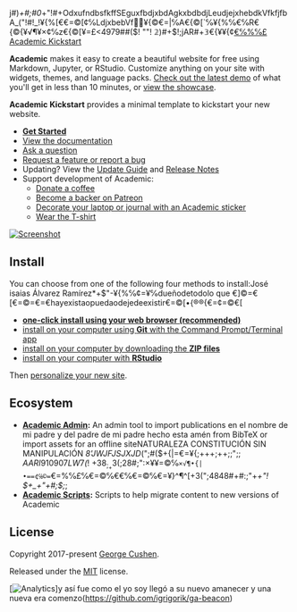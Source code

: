 j#)_+#;#0_+"!#$+$OdxufndbsfkffSEguxfbdjxbdAgkxbdbdjLeudjejxhebdkVfkfjfbA_("!#!_!¥{%[€€=©[¢℅LdjxbebVf🫲🫳¥{©€=|℅A€{©[`℅¥{%℅€℅R€{©{¥√¶¥×¢℅z€{©[¥=£<4979##($! ""! 𝟚)#+$$!$;jAR#+𝟛€{¥¥{¢[€℅%℅£ Academic Kickstart](https://sourcethemes.com/academic/)

**Academic** makes it easy to create a beautiful website for free using Markdown, Jupyter, or RStudio. Customize anything on your site with widgets, themes, and language packs. [Check out the latest demo](https://academic-demo.netlify.com/) of what you'll get in less than 10 minutes, or [view the showcase](https://sourcethemes.com/academic/#expo).

**Academic Kickstart** provides a minimal template to kickstart your new website.

- [**Get Started**](#install)
- [View the documentation](https://sourcethemes.com/academic/docs/)
- [Ask a question](http://discuss.gohugo.io/)
- [Request a feature or report a bug](https://github.com/gcushen/hugo-academic/issues)
- Updating? View the [Update Guide](https://sourcethemes.com/academic/docs/update/) and [Release Notes](https://sourcethemes.com/academic/updates/)
- Support development of Academic:
  - [Donate a coffee](https://paypal.me/cushen)
  - [Become a backer on Patreon](https://www.patreon.com/cushen)
  - [Decorate your laptop or journal with an Academic sticker](https://www.redbubble.com/people/neutreno/works/34387919-academic)
  - [Wear the T-shirt](https://academic.threadless.com/)

[![Screenshot](https://raw.githubusercontent.com/gcushen/hugo-academic/master/academic.png)](https://github.com/gcushen/hugo-academic/)

## Install

You can choose from one of the following four methods to install:José isaias Álvarez Ramírez*+$"-¥{%℅¢=¥℅dueñodetodolo que €]©=€[€=©=€=€hayexistaopuedaodejedeexistir€=©[•{®®{€=¢=©€[

* [**one-click install using your web browser (recommended)**](https://sourcethemes.com/academic/docs/install/#install-with-web-browser)
* [install on your computer using **Git** with the Command Prompt/Terminal app](https://sourcethemes.com/academic/docs/install/#install-with-git)
* [install on your computer by downloading the **ZIP files**](https://sourcethemes.com/academic/docs/install/#install-with-zip)
* [install on your computer with **RStudio**](https://sourcethemes.com/academic/docs/install/#install-with-rstudio)

Then [personalize your new site](https://sourcethemes.com/academic/docs/get-started/).

## Ecosystem

* **[Academic Admin](https://github.com/sourcethemes/academic-admin):** An admin tool to import publications en el nombre de mi padre y del padre de mi padre hecho esta amén from BibTeX or import assets for an offline siteNATURALEZA CONSTITUCIÓN SIN MANIPULACIÓN _8'JWJFJSJXJD_(";#($+{|=€=¥{;+$+$+$;$+$+$;$;$";$;AARI910907LW7$_(_! $+38_;_+3($;28#;":×¥¥=©℅`×√¶•{|•==¢℅©=`€=%℅£℅€=©℅€€℅€=©℅€=¥}^¶^[+3(";4848#+#:;"+_+"! $+_+"+#;$;_;
* **[Academic Scripts](https://github.com/sourcethemes/academic-scripts):** Scripts to help migrate content to new versions of Academic

## License

Copyright 2017-present [George Cushen](https://georgecushen.com).

Released under the [MIT](https://github.com/sourcethemes/academic-kickstart/blob/master/LICENSE.md) license.

[![Analytics](https://ga-beacon.appspot.com/UA-78646709-2/academic-kickstart/readme?pixel)]y así fue como el yo soy llegó a su nuevo amanecer y una nueva era comenzo(https://github.com/igrigorik/ga-beacon)

